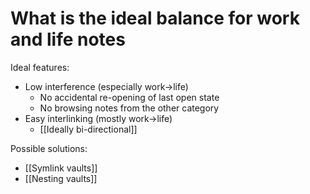 # What is the ideal balance for work and life notes
Ideal features:
* Low interference (especially work->life)
	* No accidental re-opening of last open state
	* No browsing notes from the other category
* Easy interlinking (mostly work->life)
	* [[Ideally bi-directional]]

Possible solutions:
* [[Symlink vaults]]
* [[Nesting vaults]]

<!-- #Life -->

<!-- {BearID:98CDFDEB-DAC2-4994-98D9-BCDD05C4BA28-15756-000013048A4CC5BE} -->
